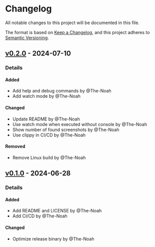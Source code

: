 # Changelog

All notable changes to this project will be documented in this file.

The format is based on [Keep a Changelog](https://keepachangelog.com/en/1.0.0/),
and this project adheres to [Semantic Versioning](https://semver.org/spec/v2.0.0.html).

## [v0.2.0](https://github.com/The-Noah/steam-screenshot-organizer/releases/tag/v0.2.0) - 2024-07-10

### Details

#### Added

- Add help and debug commands by @The-Noah
- Add watch mode by @The-Noah

#### Changed

- Update README by @The-Noah
- Use watch mode when executed without console by @The-Noah
- Show number of found screenshots by @The-Noah
- Use clippy in CI/CD by @The-Noah

#### Removed

- Remove Linux build by @The-Noah

## [v0.1.0](https://github.com/The-Noah/steam-screenshot-organizer/releases/tag/v0.1.0) - 2024-06-28

### Details

#### Added

- Add README and LICENSE by @The-Noah
- Add CI/CD by @The-Noah

#### Changed

- Optimize release binary by @The-Noah

[0.2.0]: https://github.com/The-Noah/steam-screenshot-organizer/compare/v0.1.0..v0.2.0

<!-- generated by git-cliff -->

